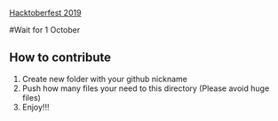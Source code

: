 [Hacktoberfest 2019](https://hacktoberfest.digitalocean.com)

#Wait for 1 October

## How to contribute

1. Create new folder with your github nickname
2. Push how many files your need to this directory (Please avoid huge files)
3. Enjoy!!!
